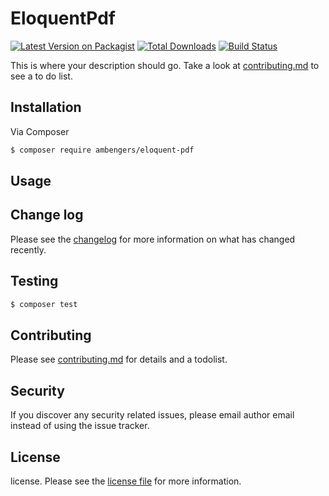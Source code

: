 # EloquentPdf

[![Latest Version on Packagist][ico-version]][link-packagist]
[![Total Downloads][ico-downloads]][link-downloads]
[![Build Status][ico-travis]][link-travis]

This is where your description should go. Take a look at [contributing.md](contributing.md) to see a to do list.

## Installation

Via Composer

``` bash
$ composer require ambengers/eloquent-pdf
```

## Usage

## Change log

Please see the [changelog](changelog.md) for more information on what has changed recently.

## Testing

``` bash
$ composer test
```

## Contributing

Please see [contributing.md](contributing.md) for details and a todolist.

## Security

If you discover any security related issues, please email author email instead of using the issue tracker.

## License

license. Please see the [license file](license.md) for more information.

[ico-version]: https://img.shields.io/packagist/v/ambengers/eloquentpdf.svg?style=flat-square
[ico-downloads]: https://img.shields.io/packagist/dt/ambengers/eloquentpdf.svg?style=flat-square
[ico-travis]: https://img.shields.io/travis/ambengers/eloquentpdf/master.svg?style=flat-square
[ico-styleci]: https://styleci.io/repos/12345678/shield

[link-packagist]: https://packagist.org/packages/ambengers/eloquentpdf
[link-downloads]: https://packagist.org/packages/ambengers/eloquentpdf
[link-travis]: https://travis-ci.org/ambengers/eloquentpdf
[link-styleci]: https://styleci.io/repos/12345678
[link-author]: https://github.com/ambengers
[link-contributors]: ../../contributors
